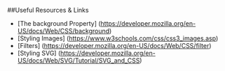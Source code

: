 ##Useful Resources & Links

* [The background Property] (https://developer.mozilla.org/en-US/docs/Web/CSS/background)
* [Styling Images] (https://www.w3schools.com/css/css3_images.asp)
* [Filters] (https://developer.mozilla.org/en-US/docs/Web/CSS/filter)
* [Styling SVG] (https://developer.mozilla.org/en-US/docs/Web/SVG/Tutorial/SVG_and_CSS)